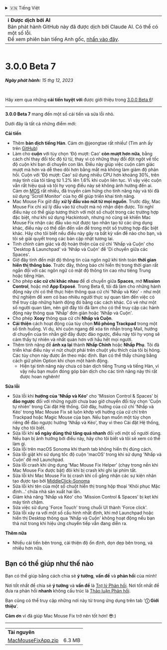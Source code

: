 <details>
<summary>🇻🇳 Tiếng Việt</summary>

[🇬🇧 English (GitHub)](https://github.com/noah-nuebling/mac-mouse-fix/releases/tag/3.0.0-Beta-7)\
[🇦🇩 Català](https://redirect.macmousefix.com/?target=mmf-release&tag=3.0.0-Beta-7&locale=ca)\
[🇩🇪 Deutsch](https://redirect.macmousefix.com/?target=mmf-release&tag=3.0.0-Beta-7&locale=de)\
[🇪🇸 Español](https://redirect.macmousefix.com/?target=mmf-release&tag=3.0.0-Beta-7&locale=es)\
[🇫🇷 Français](https://redirect.macmousefix.com/?target=mmf-release&tag=3.0.0-Beta-7&locale=fr)\
[🇮🇩 Indonesia](https://redirect.macmousefix.com/?target=mmf-release&tag=3.0.0-Beta-7&locale=id)\
[🇮🇹 Italiano](https://redirect.macmousefix.com/?target=mmf-release&tag=3.0.0-Beta-7&locale=it)\
[🇭🇺 Magyar](https://redirect.macmousefix.com/?target=mmf-release&tag=3.0.0-Beta-7&locale=hu)\
[🇳🇱 Nederlands](https://redirect.macmousefix.com/?target=mmf-release&tag=3.0.0-Beta-7&locale=nl)\
[🇵🇱 Polski](https://redirect.macmousefix.com/?target=mmf-release&tag=3.0.0-Beta-7&locale=pl)\
[🇧🇷 Português (Brasil)](https://redirect.macmousefix.com/?target=mmf-release&tag=3.0.0-Beta-7&locale=pt-BR)\
[🇵🇹 Português (Portugal)](https://redirect.macmousefix.com/?target=mmf-release&tag=3.0.0-Beta-7&locale=pt-PT)\
[🇷🇴 Română](https://redirect.macmousefix.com/?target=mmf-release&tag=3.0.0-Beta-7&locale=ro)\
[🇸🇪 Svenska](https://redirect.macmousefix.com/?target=mmf-release&tag=3.0.0-Beta-7&locale=sv)\
**🇻🇳 Tiếng Việt**\
[🇹🇷 Türkçe](https://redirect.macmousefix.com/?target=mmf-release&tag=3.0.0-Beta-7&locale=tr)\
[🇨🇿 Čeština](https://redirect.macmousefix.com/?target=mmf-release&tag=3.0.0-Beta-7&locale=cs)\
[🇬🇷 Ελληνικά](https://redirect.macmousefix.com/?target=mmf-release&tag=3.0.0-Beta-7&locale=el)\
[🇷🇺 Русский](https://redirect.macmousefix.com/?target=mmf-release&tag=3.0.0-Beta-7&locale=ru)\
[🇺🇦 Українська](https://redirect.macmousefix.com/?target=mmf-release&tag=3.0.0-Beta-7&locale=uk)\
[🇮🇱 עברית](https://redirect.macmousefix.com/?target=mmf-release&tag=3.0.0-Beta-7&locale=he)\
[🇸🇦 العربية](https://redirect.macmousefix.com/?target=mmf-release&tag=3.0.0-Beta-7&locale=ar)\
[🇮🇳 हिन्दी](https://redirect.macmousefix.com/?target=mmf-release&tag=3.0.0-Beta-7&locale=hi)\
[🇹🇭 ไทย](https://redirect.macmousefix.com/?target=mmf-release&tag=3.0.0-Beta-7&locale=th)\
[🇨🇳 中文 (简体)](https://redirect.macmousefix.com/?target=mmf-release&tag=3.0.0-Beta-7&locale=zh-Hans)\
[🇨🇳 中文 (繁體)](https://redirect.macmousefix.com/?target=mmf-release&tag=3.0.0-Beta-7&locale=zh-Hant)\
[🇭🇰 中文（香港)](https://redirect.macmousefix.com/?target=mmf-release&tag=3.0.0-Beta-7&locale=zh-HK)\
[🇯🇵 日本語](https://redirect.macmousefix.com/?target=mmf-release&tag=3.0.0-Beta-7&locale=ja)\
[🇰🇷 한국어](https://redirect.macmousefix.com/?target=mmf-release&tag=3.0.0-Beta-7&locale=ko)\
[Help translate Mac Mouse Fix to different languages!](https://github.com/noah-nuebling/mac-mouse-fix/discussions/731)
</details>
<table align=><td>
<b>ℹ️ Được dịch bởi AI</b><br>
Bản phát hành GitHub này đã được dịch bởi Claude AI. Có thể có một số lỗi.<br>
Để xem phiên bản tiếng Anh gốc, <a href="https://github.com/noah-nuebling/mac-mouse-fix/releases/tag/3.0.0-Beta-7">nhấn vào đây</a>.
</td></table>

<table></table>

# 3.0.0 Beta 7
***Ngày phát hành:** 15 thg 12, 2023*

<br>

Hãy xem qua những **cải tiến tuyệt vời** được giới thiệu trong [3.0.0 Beta 6](https://redirect.macmousefix.com/?target=mmf-release&tag=3.0.0-Beta-6&locale=vi)!


---

**3.0.0 Beta 7** mang đến một số cải tiến và sửa lỗi nhỏ.

Dưới đây là tất cả những điểm mới:

**Cải tiến**

- Thêm **bản dịch tiếng Hàn**. Cảm ơn @jeongtae rất nhiều! (Tìm anh ấy trên [GitHub](https://github.com/jeongtae))
- Làm cho **cuộn** với tùy chọn 'Độ mượt: Cao' **còn mượt hơn nữa**, bằng cách chỉ thay đổi tốc độ từ từ, thay vì có những thay đổi đột ngột về tốc độ cuộn khi bạn di chuyển con lăn. Điều này giúp việc cuộn cảm giác mượt mà hơn và dễ theo dõi hơn bằng mắt mà không làm giảm độ phản hồi. Cuộn với 'Độ mượt: Cao' sử dụng nhiều CPU hơn khoảng 30%, trên máy tính của tôi tăng từ 1.2% lên 1.6% khi cuộn liên tục. Vì vậy việc cuộn vẫn rất hiệu quả và tôi hy vọng điều này sẽ không ảnh hưởng đến ai. Cảm ơn [MOS](https://mos.caldis.me/) rất nhiều, đã truyền cảm hứng cho tính năng này và tôi đã sử dụng 'Scroll Monitor' của họ để giúp triển khai tính năng.
- Mac Mouse Fix giờ đây **xử lý đầu vào nút từ mọi nguồn**. Trước đây, Mac Mouse Fix chỉ xử lý đầu vào từ chuột mà nó nhận diện được. Tôi nghĩ điều này có thể giúp tương thích với một số chuột trong các trường hợp đặc biệt, như khi sử dụng Hackintosh, nhưng nó cũng sẽ khiến Mac Mouse Fix nhận các đầu vào nút được tạo nhân tạo từ các ứng dụng khác, điều này có thể dẫn đến vấn đề trong một số trường hợp đặc biệt khác. Hãy cho tôi biết nếu điều này gây ra bất kỳ vấn đề nào cho bạn, và tôi sẽ giải quyết trong các bản cập nhật tương lai.
- Tinh chỉnh cảm giác và độ hoàn thiện của cử chỉ 'Nhấp và Cuộn' cho 'Desktop & Launchpad' và 'Nhấp và Cuộn' để 'Di chuyển giữa các Spaces'.
- Giờ đây tính đến mật độ thông tin của ngôn ngữ khi tính toán **thời gian hiển thị thông báo**. Trước đây, thông báo chỉ hiển thị trong thời gian rất ngắn đối với các ngôn ngữ có mật độ thông tin cao như tiếng Trung hoặc tiếng Hàn.
- Cho phép **các cử chỉ khác nhau** để di chuyển giữa **Spaces**, mở **Mission Control**, hoặc mở **App Exposé**. Trong Beta 6, tôi đã làm cho những hành động này chỉ có thể thực hiện thông qua cử chỉ 'Nhấp và Kéo' - như một thử nghiệm để xem có bao nhiêu người thực sự quan tâm đến việc có thể truy cập những hành động đó bằng các cách khác. Có vẻ như một số người quan tâm, nên giờ đây tôi đã làm cho có thể truy cập các hành động này thông qua 'Nhấp' đơn giản hoặc 'Nhấp và Cuộn'.
- Cho phép **Xoay** thông qua cử chỉ **Nhấp và Cuộn**.
- **Cải thiện** cách hoạt động của tùy chọn **Mô phỏng Trackpad** trong một số tình huống. Ví dụ, khi cuộn ngang để xóa tin nhắn trong Mail, hướng di chuyển của tin nhắn giờ đây được đảo ngược, điều này tôi hy vọng sẽ cảm thấy tự nhiên và nhất quán hơn với hầu hết mọi người.
- Thêm tính năng để **ánh xạ lại** thành **Nhấp Chính** hoặc **Nhấp Phụ**. Tôi đã triển khai điều này vì nút chuột phải trên chuột yêu thích của tôi bị hỏng. Các tùy chọn này được ẩn theo mặc định. Bạn có thể thấy chúng bằng cách giữ phím Option khi chọn một hành động.
  - Hiện tại tính năng này chưa có bản dịch tiếng Trung và tiếng Hàn, vì vậy nếu bạn muốn đóng góp bản dịch cho các tính năng này thì rất được hoan nghênh!

**Sửa lỗi**

- Sửa lỗi khi **hướng của 'Nhấp và Kéo'** cho 'Mission Control & Spaces' bị **đảo ngược** đối với những người chưa bao giờ chuyển đổi tùy chọn 'Cuộn tự nhiên' trong Cài đặt Hệ thống. Giờ đây, hướng của cử chỉ 'Nhấp và Kéo' trong Mac Mouse Fix sẽ luôn khớp với hướng của cử chỉ trên Trackpad hoặc Magic Mouse của bạn. Nếu bạn muốn một tùy chọn riêng để đảo ngược hướng 'Nhấp và Kéo', thay vì theo Cài đặt Hệ thống, hãy cho tôi biết.
- Sửa lỗi khi **số ngày dùng thử** **tăng quá nhanh** đối với một số người dùng. Nếu bạn bị ảnh hưởng bởi điều này, hãy cho tôi biết và tôi sẽ xem có thể làm gì.
- Sửa lỗi trên macOS Sonoma khi thanh tab không hiển thị đúng cách.
- Sửa lỗi giật khi sử dụng tốc độ cuộn 'macOS' trong khi sử dụng 'Nhấp và Cuộn' để mở Launchpad.
- Sửa lỗi crash khi ứng dụng 'Mac Mouse Fix Helper' (chạy trong nền khi Mac Mouse Fix được bật) đôi khi bị crash khi ghi lại phím tắt.
- Sửa lỗi khi Mac Mouse Fix bị crash khi cố gắng nhận các sự kiện nhân tạo được tạo bởi [MiddleClick-Sonoma](https://github.com/artginzburg/MiddleClick-Sonoma)
- Sửa lỗi khi tên của một số chuột hiển thị trong hộp thoại 'Khôi phục Mặc định...' chứa nhà sản xuất hai lần.
- Giảm khả năng 'Nhấp và Kéo' cho 'Mission Control & Spaces' bị kẹt khi máy tính chậm.
- Sửa việc sử dụng 'Force Touch' trong chuỗi UI thành 'Force click'.
- Sửa lỗi xảy ra với một số cấu hình nhất định, khi mở Launchpad hoặc hiển thị Desktop thông qua 'Nhấp và Cuộn' không hoạt động nếu bạn thả nút trong khi hiệu ứng chuyển tiếp vẫn đang diễn ra.

**Thêm nữa**

- Nhiều cải tiến bên trong, cải thiện độ ổn định, dọn dẹp bên trong, và nhiều hơn nữa.

## Bạn có thể giúp như thế nào

Bạn có thể giúp bằng cách chia sẻ **ý tưởng**, **vấn đề** và **phản hồi** của mình!

Nơi tốt nhất để chia sẻ **ý tưởng** và **vấn đề** là [Trợ lý Phản hồi](https://noah-nuebling.github.io/mac-mouse-fix-feedback-assistant/?type=bug-report).
Nơi tốt nhất để đưa ra phản hồi **nhanh** không cấu trúc là [Thảo luận Phản hồi](https://github.com/noah-nuebling/mac-mouse-fix/discussions/366).

Bạn cũng có thể truy cập những nơi này từ trong ứng dụng trên tab '**ⓘ Giới thiệu**'.

**Cảm ơn** vì đã giúp Mac Mouse Fix trở nên tốt hơn! 😎:)

---

<table align="start">
<tr>
    <td colspan=2>
        <b>Tài nguyên</b>
    </td>
</tr>
<tr>
    <td><a href="https://github.com/noah-nuebling/mac-mouse-fix/releases/download/3.0.0-Beta-7/MacMouseFixApp.zip">MacMouseFixApp.zip</a></td>
    <td>6.3 MB</td>
</tr>
</table>